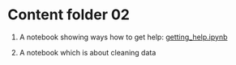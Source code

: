 # Content folder 02

1. A notebook showing ways how to get help: [getting_help.ipynb](getting_help.ipynb)

2. A notebook which is about cleaning data
